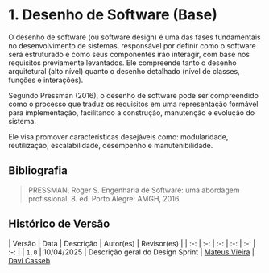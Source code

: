 # 1. Desenho de Software (Base)

O desenho de software (ou software design) é uma das fases fundamentais no desenvolvimento de sistemas, responsável por definir como o software será estruturado e como seus componentes irão interagir, com base nos requisitos previamente levantados. Ele compreende tanto o desenho arquitetural (alto nível) quanto o desenho detalhado (nível de classes, funções e interações).

Segundo Pressman (2016), o desenho de software pode ser compreendido como o processo que traduz os requisitos em uma representação formável para implementação, facilitando a construção, manutenção e evolução do sistema.

Ele visa promover características desejáveis como: modularidade, reutilização, escalabilidade, desempenho e manutenibilidade.

## Bibliografia

> PRESSMAN, Roger S. Engenharia de Software: uma abordagem profissional. 8. ed. Porto Alegre: AMGH, 2016.

## Histórico de Versão

| Versão | Data | Descrição | Autor(es) | Revisor(es) |
| :-: | :-: | :-: | :-: | :-: | :-: |
| `1.0` | 10/04/2025  | Descrição geral do Design Sprint | [Mateus Vieira](https://github.com/mateusvrs) | [Davi Casseb](https://github.com/dcasseb)
